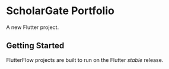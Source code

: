 # ScholarGate Portfolio

A new Flutter project.

## Getting Started

FlutterFlow projects are built to run on the Flutter _stable_ release.
